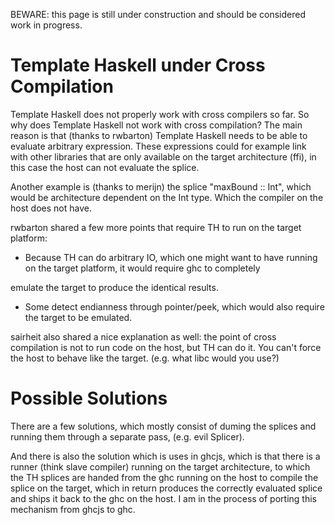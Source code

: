 
BEWARE: this page is still under construction and should be considered work in progress.

# Template Haskell under Cross Compilation


Template Haskell does not properly work with cross compilers so far.  So why does Template Haskell not work with cross compilation?  The
main reason is that (thanks to rwbarton) Template Haskell needs to be able to evaluate arbitrary expression.  These expressions could for
example link with other libraries that are only available on the target architecture (ffi), in this case the host can not evaluate the splice.


Another example is (thanks to merijn) the splice "maxBound :: Int", which would be architecture dependent on the Int type. Which the compiler
on the host does not have.


rwbarton shared a few more points that require TH to run on the target platform:

- Because TH can do arbitrary IO, which one might want to have running on the target platform, it would require ghc to completely 


emulate the target to produce the identical results.

- Some detect endianness through pointer/peek, which would also require the target to be emulated.


sairheit also shared a nice explanation as well: the point of cross compilation is not to run code on the host, but TH can do it. You can't force the host to behave like the target. (e.g. what libc would you use?)

# Possible Solutions


There are a few solutions, which mostly consist of duming the splices and running them through a separate pass, (e.g. evil Splicer).


And there is also the solution which is uses in ghcjs, which is that there is a runner (think slave compiler) running on the target architecture,
to which the TH splices are handed from the ghc running on the host to compile the splice on the target, which in return produces the
correctly evaluated splice and ships it back to the ghc on the host. I am in the process of porting this mechanism from ghcjs to
ghc.
